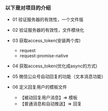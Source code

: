 ### 以下是对项目的介绍
- 01 验证服务器的有效性，一个文件版
- 02 验证服务器的有效性，文件模块化
- 03 获取access_token(安装两个库)
    - request
    - request-promise-native
- 04 获取access_token(优化成async的方式)

- 05 微信公众号自动回复的功能（文本消息功能）

- 06 定义回复用户的模板文件
    - 【被动回复用户消息】=> 模板
    - 【普通消息和自动推送】=> 回复


